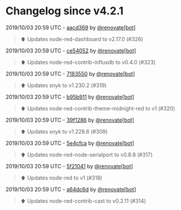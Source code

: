 # Changelog since v4.2.1

2019/10/03 20:59 UTC - [aacd369](https://github.com/hassio-addons/addon-node-red/commit/aacd369691cf8673dc1abe3d2c893accfd848e26) by [@renovate[bot]](https://github.com/apps/renovate)
> :arrow_up: Updates node-red-dashboard to v2.17.0 (#326) 

2019/10/03 20:59 UTC - [ce54052](https://github.com/hassio-addons/addon-node-red/commit/ce54052e9e1dcb4270a653917cab08f153bbcc45) by [@renovate[bot]](https://github.com/apps/renovate)
> :arrow_up: Updates node-red-contrib-influxdb to v0.4.0 (#323) 

2019/10/03 20:59 UTC - [7183550](https://github.com/hassio-addons/addon-node-red/commit/71835500e02a1f6847adf18d2861c75d2a5221e5) by [@renovate[bot]](https://github.com/apps/renovate)
> :arrow_up: Updates snyk to v1.230.2 (#319) 

2019/10/03 20:59 UTC - [b95b911](https://github.com/hassio-addons/addon-node-red/commit/b95b9113f68913814408f841e9cb325ec0f8473e) by [@renovate[bot]](https://github.com/apps/renovate)
> :arrow_up: Updates node-red-contrib-theme-midnight-red to v1 (#320) 

2019/10/03 20:59 UTC - [39f1286](https://github.com/hassio-addons/addon-node-red/commit/39f12860cfe908efdd26a9150575530beafacd64) by [@renovate[bot]](https://github.com/apps/renovate)
> :arrow_up: Updates snyk to v1.228.6 (#309) 

2019/10/03 20:59 UTC - [5e4cfca](https://github.com/hassio-addons/addon-node-red/commit/5e4cfca66df3319eb44aa08dd23ea3bcde3e561a) by [@renovate[bot]](https://github.com/apps/renovate)
> :arrow_up: Updates node-red-node-serialport to v0.8.8 (#317) 

2019/10/03 20:59 UTC - [5f21041](https://github.com/hassio-addons/addon-node-red/commit/5f21041da0d25b3cbac9db8cfe4bdb730d0b7f22) by [@renovate[bot]](https://github.com/apps/renovate)
> :arrow_up: Updates node-red to v1 (#318) 

2019/10/03 20:59 UTC - [a64dc6d](https://github.com/hassio-addons/addon-node-red/commit/a64dc6d2b50e251fcbae743f5bb648abce3e23b0) by [@renovate[bot]](https://github.com/apps/renovate)
> :arrow_up: Updates node-red-contrib-cast to v0.2.11 (#314) 

